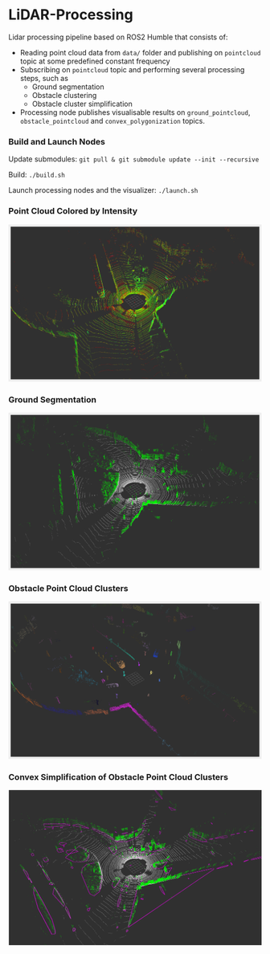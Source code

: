# LiDAR-Processing
Lidar processing pipeline based on ROS2 Humble that consists of:
* Reading point cloud data from `data/` folder and publishing on `pointcloud` topic at some predefined constant frequency
* Subscribing on `pointcloud` topic and performing several processing steps, such as 
    * Ground segmentation
    * Obstacle clustering
    * Obstacle cluster simplification
* Processing node publishes visualisable results on `ground_pointcloud`, `obstacle_pointcloud` and `convex_polygonization` topics.


### Build and Launch Nodes

Update submodules: `git pull & git submodule update --init --recursive`

Build: `./build.sh`

Launch processing nodes and the visualizer: `./launch.sh`

### Point Cloud Colored by Intensity
![image1](https://github.com/YevgeniyEngineer/LiDAR-Processing/blob/main/images/cloud_capture.png)

### Ground Segmentation
![image2](https://github.com/YevgeniyEngineer/LiDAR-Processing/blob/main/images/ground_segmentation.png)

### Obstacle Point Cloud Clusters
![image3](https://github.com/YevgeniyEngineer/LiDAR-Processing/blob/main/images/euclidean_clustering.png)

### Convex Simplification of Obstacle Point Cloud Clusters
![image4](https://github.com/YevgeniyEngineer/LiDAR-Processing/blob/main/images/polygonization.png)
